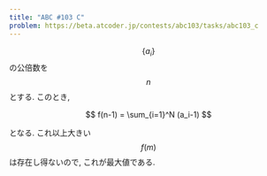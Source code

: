 ```yaml
---
title: "ABC #103 C"
problem: https://beta.atcoder.jp/contests/abc103/tasks/abc103_c
---
```

$$ \{ a_i \} $$ の公倍数を $$ n $$ とする. このとき,

$$
f(n-1) = \sum_{i=1}^N (a_i-1)
$$

となる. これ以上大きい $$ f(m) $$ は存在し得ないので, これが最大値である.
